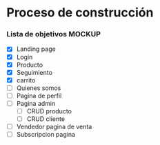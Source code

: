 # Proceso de construcción
### Lista de objetivos MOCKUP

- [x] Landing page
- [x] Login
- [x] Producto
- [x] Seguimiento
- [x] carrito
- [ ] Quienes somos
- [ ] Pagina de perfil
- [ ] Pagina admin
	- [ ] CRUD producto
	- [ ] CRUD cliente
- [ ] Vendedor pagina de venta
- [ ] Subscripcion pagina